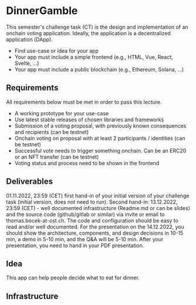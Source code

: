 # DinnerGamble


This semester's challenge task (CT) is the design and implementation of an onchain voting application. Ideally, the application is a decentralized 
application (DApp).

* Find use-case or idea for your app
* Your app must include a simple frontend (e.g., HTML, Vue, React, Svelte, ...)
* Your app must include a public blockchain (e.g., Ethereum, Solana, ...)

## Requirements
All requirements below must be met in order to pass this lecture.

* A working prototype for your use-case
* Use latest stable releases of chosen libraries and frameworks
* Submission of a voting proposal, with previously known consequences and recipients (can be testnet)
* Onchain voting on proposal with at least 2 participants / identities (can be testnet)
* Successful vote needs to trigger something onchain. Can be an ERC20 or an NFT transfer (can be testnet)
* Voting status and process need to be shown in the frontend 

## Deliverables
01.11.2022, 23:59 (CET) first hand-in of your initial version of your challenge task (initial version, does not need to run). 
Second hand-in: 13.12.2022, 23:59 (CET) - well documented infrastructure (Readme.md or can be slides) and the source code (github/gitlab or similar) 
via invite or email to thomas.bocek-at-ost.ch. The code and configuration should be easy to read and/or well documented. For the presentation on 
the 14.12.2022, you should show the architecture, components, and design decisions in 10-15 min, a demo in 5-10 min, and the Q&A will be 5-10 min. 
After your presentation, you need to hand in your PDF presentation.

## Idea
This app can help people decide what to eat for dinner. 

## Infrastructure
